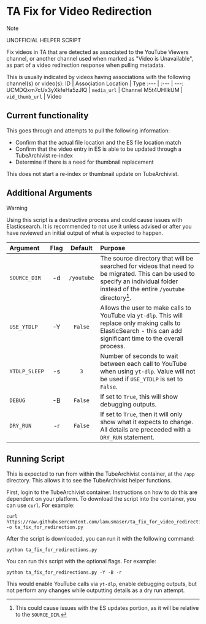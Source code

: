 # TA Fix for Video Redirection
> [!NOTE]
> UNOFFICIAL HELPER SCRIPT

Fix videos in TA that are detected as associated to the YouTube Viewers channel, or another channel used when marked as "Video is Unavailable", as part of a video redirection response when pulling metadata.

This is usually indicated by videos having associations with the following channel(s) or video(s):
ID | Association Location | Type
:--- | :--- | ---:
UCMDQxm7cUx3yXkfeHa5zJIQ | `media_url` | Channel
M5t4UHllkUM | `vid_thumb_url` | Video


## Current functionality
This goes through and attempts to pull the following information:
- Confirm that the actual file location and the ES file location match
- Confirm that the video entry in ES is able to be updated through a TubeArchivist re-index
- Determine if there is a need for thumbnail replacement

This does not start a re-index or thumbnail update on TubeArchivist.


## Additional Arguments
> [!WARNING]
> Using this script is a destructive process and could cause issues with Elasticsearch. It is recommended to not use it unless advised or after you have reviewed an initial output of what is expected to happen.

Argument | Flag | Default | Purpose
:--- | :---: | :---: | :---
`SOURCE_DIR` | -d | `/youtube` | The source directory that will be searched for videos that need to be migrated. This can be used to specify an individual folder instead of the entire `/youtube` directory[^1].
`USE_YTDLP` | -Y | `False` | Allows the user to make calls to YouTube via `yt-dlp`. This will replace only making calls to ElasticSearch - this can add significant time to the overall process. 
`YTDLP_SLEEP` | -s | `3` | Number of seconds to wait between each call to YouTube when using `yt-dlp`. Value will not be used if `USE_YTDLP` is set to `False`.
`DEBUG` | -B | `False` | If set to `True`, this will show debugging outputs.
`DRY_RUN` | -r | `False` | If set to `True`, then it will only show what it expects to change. All details are preceeded with a `DRY_RUN` statement.

[^1]: This could cause issues with the ES updates portion, as it will be relative to the `SOURCE_DIR`.


## Running Script
This is expected to run from within the TubeArchivist container, at the `/app` directory. This allows it to see the TubeArchivist helper functions.

First, login to the TubeArchivist container. Instructions on how to do this are dependent on your platform. To download the script into the container, you can use `curl`. For example:
```
curl https://raw.githubusercontent.com/lamusmaser/ta_fix_for_video_redirection/main/ta_fix_for_redirection.py -o ta_fix_for_redirection.py
```
After the script is downloaded, you can run it with the following command:
```
python ta_fix_for_redirections.py
```

You can run this script with the optional flags. For example:
```
python ta_fix_for_redirections.py -Y -B -r
```

This would enable YouTube calls via `yt-dlp`, enable debugging outputs, but not perform any changes while outputting details as a dry run attempt.